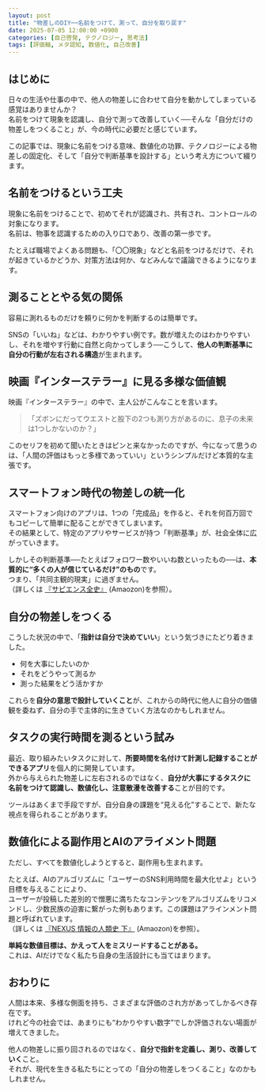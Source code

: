 ```yaml
---
layout: post
title: "物差しのDIY──名前をつけて、測って、自分を取り戻す"
date: 2025-07-05 12:00:00 +0900
categories: [自己啓発, テクノロジー, 思考法]
tags: [評価軸, メタ認知, 数値化, 自己改善]
---
```


## はじめに

日々の生活や仕事の中で、他人の物差しに合わせて自分を動かしてしまっている感覚はありませんか？  
名前をつけて現象を認識し、自分で測って改善していく──そんな「自分だけの物差しをつくること」が、今の時代に必要だと感じています。

この記事では、現象に名前をつける意味、数値化の功罪、テクノロジーによる物差しの固定化、そして「自分で判断基準を設計する」という考え方について綴ります。

## 名前をつけるという工夫

現象に名前をつけることで、初めてそれが認識され、共有され、コントロールの対象になります。  
名前は、物事を認識するための入り口であり、改善の第一歩です。

たとえば職場でよくある問題も、「〇〇現象」などと名前をつけるだけで、それが起きているかどうか、対策方法は何か、などみんなで議論できるようになります。

## 測ることとやる気の関係

容易に測れるものだけを頼りに何かを判断するのは簡単です。

SNSの「いいね」などは、わかりやすい例です。数が増えたのはわかりやすいし、それを増やす行動に自然と向かってしまう──こうして、**他人の判断基準に自分の行動が左右される構造**が生まれます。

## 映画『インターステラー』に見る多様な価値観

映画『インターステラー』の中で、主人公がこんなことを言います。

> 「ズボンにだってウエストと股下の2つも測り方があるのに、息子の未来は1つしかないのか？」

このセリフを初めて聞いたときはピンと来なかったのですが、今になって思うのは、「人間の評価はもっと多様であっていい」というシンプルだけど本質的な主張です。

## スマートフォン時代の物差しの統一化

スマートフォン向けのアプリは、1つの「完成品」を作ると、それを何百万回でもコピーして簡単に配ることができてしまいます。  
その結果として、特定のアプリやサービスが持つ「判断基準」が、社会全体に広がっていきます。

しかしその判断基準──たとえばフォロワー数やいいね数といったもの──は、**本質的に“多くの人が信じているだけ”のもの**です。  
つまり、「共同主観的現実」に過ぎません。  
（詳しくは [『サピエンス全史』](https://www.amazon.co.jp/dp/B0CLRLC9J7/) (Amaozon)を参照）。

## 自分の物差しをつくる

こうした状況の中で、「**指針は自分で決めていい**」という気づきにたどり着きました。

- 何を大事にしたいのか
- それをどうやって測るか
- 測った結果をどう活かすか

これらを**自分の意思で設計していくこと**が、これからの時代に他人に自分の価値観を委ねず、自分の手で主体的に生きていく方法なのかもしれません。

## タスクの実行時間を測るという試み

最近、取り組みたいタスクに対して、**所要時間を名付けて計測し記録することができるアプリ**を個人的に開発しています。  
外から与えられた物差しに左右されるのではなく、**自分が大事にするタスクに名前をつけて認識し、数値化し、注意散漫を改善する**ことが目的です。

ツールはあくまで手段ですが、自分自身の課題を“見える化”することで、新たな視点を得られることがあります。

## 数値化による副作用とAIのアライメント問題

ただし、すべてを数値化しようとすると、副作用も生まれます。

たとえば、AIのアルゴリズムに「ユーザーのSNS利用時間を最大化せよ」という目標を与えることにより、  
ユーザーが投稿した差別的で憎悪に満ちたなコンテンツをアルゴリズムをリコメンドし、少数民族の迫害に繋がった例もあります。この課題はアラインメント問題と呼ばれています。   
（詳しくは [『NEXUS 情報の人類史 下』](https://www.amazon.co.jp/dp/4309229441/) (Amaozon)を参照）。

**単純な数値目標は、かえって人をミスリードすることがある。**  
これは、AIだけでなく私たち自身の生活設計にも当てはまります。

## おわりに

人間は本来、多様な側面を持ち、さまざまな評価のされ方があってしかるべき存在です。  
けれど今の社会では、あまりにも“わかりやすい数字”でしか評価されない場面が増えてきました。

他人の物差しに振り回されるのではなく、**自分で指針を定義し、測り、改善していく**こと。  
それが、現代を生きる私たちにとっての「自分の物差しをつくること」なのかもしれません。